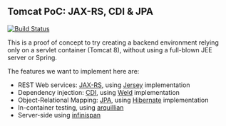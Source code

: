 
## Tomcat PoC: JAX-RS, CDI & JPA

[![Build Status](https://travis-ci.org/causyHome/tomcat-jersey-weld-hibernate.svg?branch=master)](https://travis-ci.org/causyHome/tomcat-jersey-weld-hibernate)

This is a proof of concept to try creating a backend environment relying only on a servlet container (Tomcat 8), without using a full-blown JEE server or Spring.

The features we want to implement here are:

  - REST Web services: [JAX-RS](https://jax-rs-spec.java.net), using [Jersey](https://jersey.java.net/) implementation
  - Dependency injection: [CDI](http://docs.oracle.com/javaee/6/tutorial/doc/giwhl.html), using [Weld](http://weld.cdi-spec.org/) implementation
  - Object-Relational Mapping: [JPA](http://www.oracle.com/technetwork/java/javaee/tech/persistence-jsp-140049.html), using [Hibernate](http://hibernate.org/) implementation
  - In-container testing, using [arquillian](arquillian.org)
  - Server-side using [infinispan](infinispan.org/)

